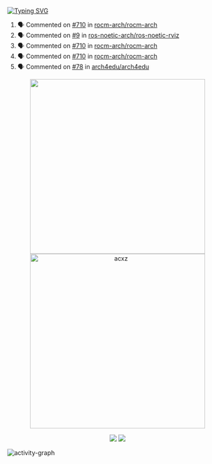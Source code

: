 [![Typing SVG](https://readme-typing-svg.herokuapp.com?size=16&color=AFFFA3&multiline=true&height=75&lines=contributing+to+robotics%2Faerospace%2Fml%2Fgpu+software;packaging+it+for+archlinux;ricer)](https://git.io/typing-svg)

<!--START_SECTION:activity-->
1. 🗣 Commented on [#710](https://github.com/rocm-arch/rocm-arch/issues/710) in [rocm-arch/rocm-arch](https://github.com/rocm-arch/rocm-arch)
2. 🗣 Commented on [#9](https://github.com/ros-noetic-arch/ros-noetic-rviz/issues/9) in [ros-noetic-arch/ros-noetic-rviz](https://github.com/ros-noetic-arch/ros-noetic-rviz)
3. 🗣 Commented on [#710](https://github.com/rocm-arch/rocm-arch/issues/710) in [rocm-arch/rocm-arch](https://github.com/rocm-arch/rocm-arch)
4. 🗣 Commented on [#710](https://github.com/rocm-arch/rocm-arch/issues/710) in [rocm-arch/rocm-arch](https://github.com/rocm-arch/rocm-arch)
5. 🗣 Commented on [#78](https://github.com/arch4edu/arch4edu/issues/78) in [arch4edu/arch4edu](https://github.com/arch4edu/arch4edu)
<!--END_SECTION:activity-->

<p align="center">
  <img width="400em" src=https://github-readme-stats.vercel.app/api?username=acxz&include_all_commits=true&show_icons=true />
  <img width="400em" src="https://github-readme-streak-stats.herokuapp.com/?user=acxz&" alt="acxz" />
</p>

<p align="center">
  <img src=https://github-readme-stats.vercel.app/api/top-langs/?username=acxz&layout=compact />
  <img src=https://github-profile-trophy.vercel.app/?username=acxz&row=2&column=4 />
</p>

![activity-graph](https://activity-graph.herokuapp.com/graph?username=acxz&theme=aqua)
